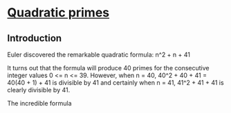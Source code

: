 # [Quadratic primes](https://projecteuler.net/problem=27)

## Introduction
Euler discovered the remarkable quadratic formula:
n^2 + n + 41

It turns out that the formula will produce 40 primes
for the consecutive integer values 0 <= n <= 39. However, when
n = 40, 40^2 + 40 + 41 = 40(40 + 1) + 41 is divisible by 41 and certainly when n = 41, 41^2 + 41 + 41 is clearly divisible by 41.

The incredible formula
